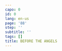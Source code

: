 ```yaml
---
capo: 0
id: 0
lang: en-us
page: '88'
step: ''
subtitle: ''
tags: []
title: BEFORE THE ANGELS
---
```

